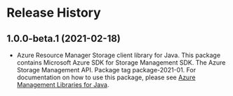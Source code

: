 # Release History

## 1.0.0-beta.1 (2021-02-18)

- Azure Resource Manager Storage client library for Java. This package contains Microsoft Azure SDK for Storage Management SDK. The Azure Storage Management API. Package tag package-2021-01. For documentation on how to use this package, please see [Azure Management Libraries for Java](https://aka.ms/azsdk/java/mgmt).
